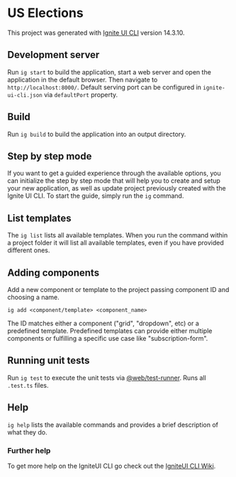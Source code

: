 # US Elections

This project was generated with [Ignite UI CLI](https://github.com/IgniteUI/igniteui-cli) version 14.3.10.

## Development server

Run `ig start` to build the application, start a web server and open the application in the default browser. Then navigate to `http://localhost:8000/`. Default serving port can be configured in `ignite-ui-cli.json` via `defaultPort` property.

## Build

Run `ig build` to build the application into an output directory.

## Step by step mode

If you want to get a guided experience through the available options, you can initialize the step by step mode that will help you to create and setup your new application, as well as update project previously created with the Ignite UI CLI. To start the guide, simply run the `ig` command.

## List templates

The `ig list` lists all available templates. When you run the command within a project folder it will list all available templates, even if you have provided different ones.

## Adding components

Add a new component or template to the project passing component ID and choosing a name.

`ig add <component/template> <component_name>`

The ID matches either a component ("grid", "dropdown", etc) or a predefined template. Predefined templates can provide either multiple components or fulfilling a specific use case like "subscription-form".

## Running unit tests

Run `ig test` to execute the unit tests via [@web/test-runner](https://modern-web.dev/docs/test-runner/overview). Runs all `.test.ts` files.

## Help

`ig help` lists the available commands and provides a brief description of what they do.

### Further help

To get more help on the IgniteUI CLI go check out the [IgniteUI CLI Wiki](https://github.com/IgniteUI/igniteui-cli/wiki).
